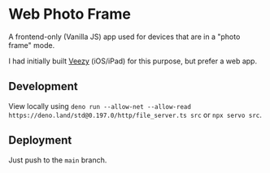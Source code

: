 # Web Photo Frame

A frontend-only (Vanilla JS) app used for devices that are in a "photo frame" mode.

I had initially built [Veezy](https://github.com/BrunoBernardino/Veezy-iOS) (iOS/iPad) for this purpose, but prefer a web app.

## Development

View locally using `deno run --allow-net --allow-read https://deno.land/std@0.197.0/http/file_server.ts src` or `npx servo src`.

## Deployment

Just push to the `main` branch.

